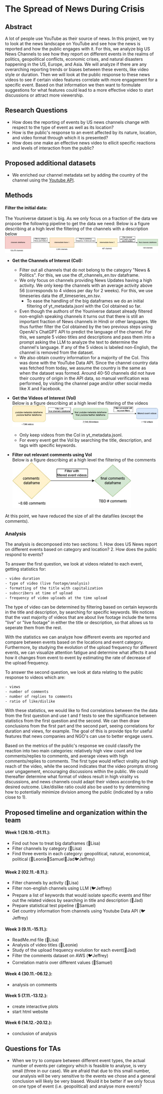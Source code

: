 
# The Spread of News During Crisis
## Abstract
A lot of people use YouTube as their source of news. In this project, we try to look at the news landscape on YouTube and see how the news is reported and how the public engages with it. For this, we analyze big US News Channels to see how they report on different events in the realms of politics, geopolitical conflicts, economic crises, and natural disasters happening in the US, Europe, and Asia. We will analyze if there are any overarching reporting trends or biases between these events, like video style or duration. Then we will look at the public response to these news videos to see if certain video features correlate with more engagement for a specific event. Based on that information we then want to formulate suggestions for what features could lead to a more effective video to start discussions or attract more viewership.

## Research Questions
- How does the reporting of events by US news channels change with respect to the type of event as well as its location?
- How is the public's response to an event affected by its nature, location, and video format through which it is presented?
- How does one make an effective news video to ellicit specific reactions and levels of interaction from the public?

## Proposed additional datasets
- We enriched our channel metadata set by adding the country of the channel using the [Youtube API](https://developers.google.com/youtube/v3).

## Methods
#### Filter the initial data: 
The Youniverse dataset is big. As we only focus on a fraction of the data we propose the following pipeline to get the data we need:
Below is a figure describing at a high level the filtering of the channels with a description below
 ![channel_filter_pipeline](img/channel_filter_pipeline.jpg)

- **Get the Channels of Interest (CoI):** 
    - Filter out all channels that do not belong to the category "News & Politics". For this, we use the df_channels_en.tsv dataframe.
    - We only focus on channels providing News Updates having a high activity. We only keep the channels with an average activity above 56 (corresponds to 4 videos per day for 2 weeks). For this, we use timeseries data the df_timeseries_en.tsv. 
        - To ease the handling of the big dataframes we do an initial filtering of yt_metadata.jsonl with the CoI obtained so far.
    - Even though the authors of the Youniverse dataset already filtered non-english speaking channels it turns out that there is still an important fraction of News channels in Hindi or other languages. We thus further filter the CoI obtained by the two previous steps using OpenAI's ChatGPT API to predict the language of the channel. For this, we sample 5 video titles and descriptions and pass them into a prompt asking the LLM to analyze the text to determine the channel's language. If any of the 5 videos is labeled non-English, the channel is removed from the dataset. 
    - We also obtain country information for a majority of the CoI. This was done with the YouTube Data API. Since the channel country data was fetched from today, we assume the country is the same as when the dataset was formed. Around 40-50 channels did not have their country of origin in the API data, so manual verification was performed, by visiting the channel page and/or other social media like X and Facebook.

- **Get the Videos of Interest (VoI)**  
Below is a figure describing at a high level the filtering of the videos 
  ![video_filter_pipeline](img/youtube_metadata_pipeline.jpg)
    - Only keep videos from the CoI in yt_metadata.jsonl.
    - For every event get the VoI by searching the title, description, and tags with specific keywords.

- **Filter out relevant comments using VoI**   
Below is a figure describing at a high level the filtering of the comments
    ![comment_filter_pipeline](img/comments_filter_pipeline.jpg)

At this point, we have reduced the size of all the datafiles (except the comments). 

### Analysis

The analysis is decomposed into two sections: 1. How does US News report on different events based on category and location? 2. How does the public respond to events?


To answer the first question, we look at videos related to each event, getting statistics for: 

    - video duration
    - type of video (live footage/analysis)
    - formatting of the title with capitalization 
    - subscribers at time of upload
    - frequency of video uploads at the time upload

The type of video can be determined by filtering based on certain keywords in the title and description, by searching for specific keywords. We notices that the vast majority of videos that are about live footage include the terms "live" or "live footage" in either the title or description, so that allows us to seperate them from the rest.

With the statistics we can analyze how different events are reported and compare between events based on the locations and event category. Furthermore, by studying the evolution of the upload frequency for different events, we can visualize attention fatigue and determine what affects it and how it changes from event to event by estimating the rate of decrease of the upload frequency.

To answer the second question, we look at data relating to the public response to videos which are: 

    - views
    - number of comments
    - number of replies to comments
    - ratio of like/dislike

With these statistics, we would like to find correlations between the the data from the first question and use t and f tests to see the significance between statistics from the first question and the second. We can then draw conclusions from the first part and the second part, seeing correlations for duration and views, for example. The goal of this is provide tips for useful features that news companies and NGO's can use to better engage users. 

Based on the metrics of the public's response we could classify the reaction into two main categories: relatively high view count and low comments/replies to comments, and average views with high comments/replies to comments. The first type would reflect virality and high reach of the video, while the second indicates that the video prompts strong user ungagement, encouraging discussions within the public. We could thereafter determine what format of videos result in high virality vs discussions, and news channels could adapt their videos according to the desired outcome. Like/dislike ratio could also be used to try determining how to potentially minimize division among the public (indicated by a ratio close to 1).

## Proposed timeline and organization within the team
#### Week 1 (26.10.-01.11.):
- Find out how to treat big dataframes (🐋Lisa)
- Filter channels by category (🐋Lisa)
- Find three events in each category: geopolitical, natural, economical, political (🦖Leonie🦝Samuel🦔Jad🐦Jeffrey)

#### Week 2 (02.11.-8.11.):
- Filter channels by activity (🐋Lisa)
- Filter non-english channels using LLM (🐦Jeffrey)
- Prepare a list of keywords that would isolate specific events and filter out the related videos by searching in title and description (🦔Jad)
- Prepare statistical test pipeline (🦝Samuel)
- Get country information from channels using Youtube Data API (🐦Jeffrey)

#### Week 3 (9.11.-15.11.):
- ReadMe.md file (🐋Lisa)
- Analysis of video titles (🦖Leonie)
- Study of the upload frequency evolution for each event(🦔Jad)
- Filter the comments dataset on AWS (🐦Jeffrey)
- Correlation matrix over different values (🦝Samuel)

#### Week 4 (30.11.-06.12.):
- analysis on comments

#### Week 5 (7.11.-13.12.):
- create interactive plots
- start html website

#### Week 6 (14.12.-20.12.):
- conclusion of analysis



## Questions for TAs
- When we try to compare between different event types, the actual number of events per category which is feasible to analyse, is very small (three in our case). We are afraid that due to this small number, our analysis will be very sensitive to the events we chose and a general conclusion will likely be very biased. Would it be better if we only focus on one type of event (i.e. geopolitical) and analyse more events?
